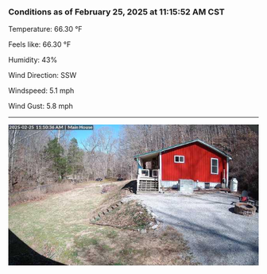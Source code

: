 ### Conditions as of February 25, 2025 at 11:15:52 AM CST 

Temperature: 66.30 &deg;F

Feels like: 66.30 &deg;F

Humidity: 43%

Wind Direction: SSW

Windspeed: 5.1 mph

Wind Gust: 5.8 mph

---

<img src="./images/latest.jpeg"/>


